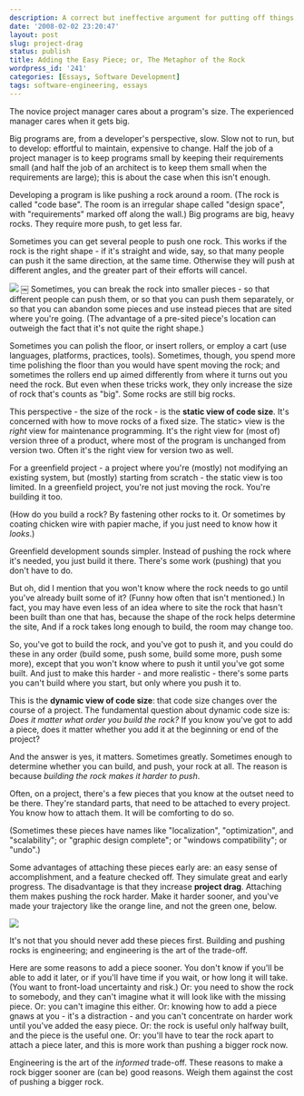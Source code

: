 ```yaml
---
description: A correct but ineffective argument for putting off things that slow you down and can be done cheaply later
date: '2008-02-02 23:20:47'
layout: post
slug: project-drag
status: publish
title: Adding the Easy Piece; or, The Metaphor of the Rock
wordpress_id: '241'
categories: [Essays, Software Development]
tags: software-engineering, essays
---
```


The novice project manager cares about a program's size.  The experienced manager cares when it gets big.

<!-- more -->

Big programs are, from a developer's perspective, slow. Slow not to run, but to develop: effortful to maintain, expensive to change.  Half the job of a project manager is to keep programs small by keeping their requirements small (and half the job of an architect is to keep them small when the requirements are large); this is about the case when this isn't enough.

Developing a program is like pushing a rock around a room. (The rock is called "code base".  The room is an irregular shape called "design space", with "requirements" marked off along the wall.)  Big programs are big, heavy rocks. They require more push, to get less far.

Sometimes you can get several people to push one rock.  This works if the rock is the right shape - if it's straight and wide, say, so that many people can push it the same direction, at the same time.  Otherwise they will push at different angles, and the greater part of their efforts will cancel.

![](/images/2008/project-drag-1.png)
￼
Sometimes, you can break the rock into smaller pieces - so that different people can push them, or so that you can push them separately, or so that you can abandon some pieces and use instead pieces that are sited where you're going.  (The advantage of a pre-sited piece's location can outweigh the fact that it's not quite the right shape.)

Sometimes you can polish the floor, or insert rollers, or employ a cart (use languages, platforms, practices, tools).  Sometimes, though, you spend more time polishing the floor than you would have spent moving the rock; and sometimes the rollers end up aimed differently from where it turns out you need the rock.  But even when these tricks work, they only increase the size of rock that's counts as "big".  Some rocks are still big rocks.

This perspective - the size of the rock - is the **static view of code size**.  It's concerned with how to move rocks of a fixed size.  The static> view is the _right_ view for maintenance programming.  It's the right view for (most of) version three of a product, where most of the program is unchanged from version two.  Often it's the right view for version two as well.

For a greenfield project - a project where you're (mostly) not modifying an existing system, but (mostly) starting from scratch - the static view is too limited.  In a greenfield project, you're not just moving the rock.  You're building it too.

(How do you build a rock?  By fastening other rocks to it.  Or sometimes by coating chicken wire with papier mache, if you just need to know how it _looks_.)

Greenfield development sounds simpler.  Instead of pushing the rock where it's needed, you just build it there.  There's some work (pushing) that you don't have to do.

But oh, did I mention that you won't know where the rock needs to go until you've already built some of it?  (Funny how often that isn't mentioned.)  In fact, you may have even less of an idea where to site the rock that hasn't been built than one that has, because the shape of the rock helps determine the site, And if a rock takes long enough to build, the room may change too.

So, you've got to build the rock, and you've got to push it, and you could do these in any order (build some, push some, build some more, push some more), except that you won't know where to push it until you've got some built.  And just to make this harder - and more realistic - there's some parts you can't build where you start, but only where you push it to.

This is the **dynamic view of code size**: that code size changes over the course of a project.  The fundamental question about dynamic code size is: _Does it matter what order you build the rock?_  If you know you've got to add a piece, does it matter whether you add it at the beginning or end of the project?

And the answer is yes, it matters.  Sometimes greatly.  Sometimes enough to determine whether you can build, and push, your rock at all.  The reason is because _building the rock makes it harder to push_.

Often, on a project, there's a few pieces that you know at the outset need to be there.  They're standard parts, that need to be attached to every project.  You know how to attach them.  It will be comforting to do so.

(Sometimes these pieces have names like "localization", "optimization", and "scalability"; or "graphic design complete"; or "windows compatibility"; or "undo".)

Some advantages of attaching these pieces early are: an easy sense of accomplishment, and a feature checked off.  They simulate great and early progress.  The disadvantage is that they increase **project drag**.  Attaching them makes pushing the rock harder.  Make it harder sooner, and you've made your trajectory like the orange line, and not the green one, below.

![](/images/2008/project-drag-2.png)

It's not that you should never add these pieces first.  Building and pushing rocks is engineering; and engineering is the art of the trade-off.

Here are some reasons to add a piece sooner.  You don't know if you'll be able to add it later, or if you'll have time if you wait, or how long it will take. (You want to front-load uncertainty and risk.)  Or: you need to show the rock to somebody, and they can't imagine what it will look like with the missing piece.  Or: you can't imagine this either.  Or: knowing how to add a piece gnaws at you - it's a distraction - and you can't concentrate on harder work until you've added the easy piece.  Or: the rock is useful only halfway built, and the piece is the useful one.  Or: you'll have to tear the rock apart to attach a piece later, and this is more work than pushing a bigger rock now.

Engineering is the art of the _informed_ trade-off.  These reasons to make a rock bigger sooner are (can be) good reasons.  Weigh them against the cost of pushing a bigger rock.
